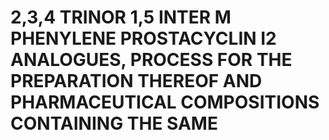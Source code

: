 # 2,3,4 TRINOR 1,5 INTER M PHENYLENE PROSTACYCLIN I2 ANALOGUES, PROCESS FOR THE PREPARATION THEREOF AND PHARMACEUTICAL COMPOSITIONS CONTAINING THE SAME